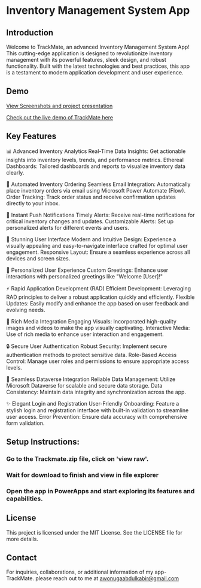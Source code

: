# Inventory Management System App

## Introduction
Welcome to TrackMate, an advanced Inventory Management System App! This cutting-edge application is designed to revolutionize inventory management with its powerful features, sleek design, and robust functionality. Built with the latest technologies and best practices, this app is a testament to modern application development and user experience.

## Demo
[View Screenshots and project presentation](RADInventoryManagement%20(2).pdf)

[Check out the live demo of TrackMate here](https://youtu.be/EGWLZp7LCUk?si=1Vfu8gcLVWoeNxU9)

## Key Features
📊 Advanced Inventory Analytics
Real-Time Data Insights: Get actionable insights into inventory levels, trends, and performance metrics.
Ethereal Dashboards: Tailored dashboards and reports to visualize inventory data clearly.

📧 Automated Inventory Ordering
Seamless Email Integration: Automatically place inventory orders via email using Microsoft Power Automate (Flow).
Order Tracking: Track order status and receive confirmation updates directly to your inbox.

🔔 Instant Push Notifications
Timely Alerts: Receive real-time notifications for critical inventory changes and updates.
Customizable Alerts: Set up personalized alerts for different events and users.

🎨 Stunning User Interface
Modern and Intuitive Design: Experience a visually appealing and easy-to-navigate interface crafted for optimal user engagement.
Responsive Layout: Ensure a seamless experience across all devices and screen sizes.

👤 Personalized User Experience
Custom Greetings: Enhance user interactions with personalized greetings like "Welcome [User]!"

⚡ Rapid Application Development (RAD)
Efficient Development: Leveraging RAD principles to deliver a robust application quickly and efficiently.
Flexible Updates: Easily modify and enhance the app based on user feedback and evolving needs.

🌟 Rich Media Integration
Engaging Visuals: Incorporated high-quality images and videos to make the app visually captivating.
Interactive Media: Use of rich media to enhance user interaction and engagement.

🔒 Secure User Authentication
Robust Security: Implement secure authentication methods to protect sensitive data.
Role-Based Access Control: Manage user roles and permissions to ensure appropriate access levels.

💾 Seamless Dataverse Integration
Reliable Data Management: Utilize Microsoft Dataverse for scalable and secure data storage.
Data Consistency: Maintain data integrity and synchronization across the app.

✨ Elegant Login and Registration
User-Friendly Onboarding: Feature a stylish login and registration interface with built-in validation to streamline user access.
Error Prevention: Ensure data accuracy with comprehensive form validation.

## Setup Instructions:
### Go to the Trackmate.zip file, click on 'view raw'.
### Wait for download to finish and view in file explorer
### Open the app in PowerApps and start exploring its features and capabilities.

## License
This project is licensed under the MIT License. See the LICENSE file for more details.

## Contact
For inquiries, collaborations, or additional information of my app- TrackMate. please reach out to me at awonugaabdulkabir@gmail.com
